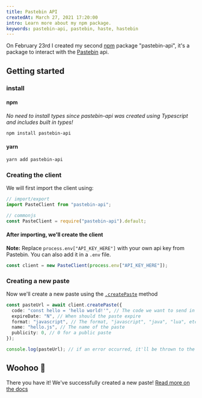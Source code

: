 ```yaml
---
title: Pastebin API
createdAt: March 27, 2021 17:20:00
intro: Learn more about my npm package.
keywords: pastebin-api, pastebin, haste, hastebin
---
```


On February 23rd I created my second [npm](https://npmjs.com) package "pastebin-api", it's a package to interact with the [Pastebin](https://pastebin.com) api.

## Getting started

### install

#### npm

_No need to install types since pastebin-api was created using Typescript and includes built in types!_

```bash
npm install pastebin-api
```

#### yarn

```bash
yarn add pastebin-api
```

### Creating the client

We will first import the client using:

```typescript
// import/export
import PasteClient from "pastebin-api";

// commonjs
const PasteClient = require("pastebin-api").default;
```

#### After importing, we'll create the client

**Note:** Replace `process.env["API_KEY_HERE"]` with your own api key from Pastebin. You can also add it in a `.env` file.

```typescript
const client = new PasteClient(process.env["API_KEY_HERE"]);
```

### Creating a new paste

Now we'll create a new paste using the [`.createPaste`](https://github.com/Dev-CasperTheGhost/pastebin-api/blob/main/docs/README.md#create-a-paste) method

```typescript
const pasteUrl = await client.createPaste({
  code: "const hello = 'hello world!'", // The code we want to send in the Paste
  expireDate: "N", // When should the paste expire
  format: "javascript", // The format, "javascript", "java", "lua", etc
  name: "hello.js", // The name of the paste
  publicity: 0, // 0 for a public paste
});

console.log(pasteUrl); // if an error occurred, it'll be thrown to the console.
```

## Woohoo 🎉

There you have it! We've successfully created a new paste! [Read more on the docs](https://github.com/Dev-CasperTheGhost/pastebin-api/blob/main/docs/README.md)
